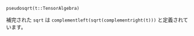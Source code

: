 ```
pseudosqrt(t::TensorAlgebra)
```

補完された `sqrt` は `complementleft(sqrt(complementright(t)))` と定義されています。
